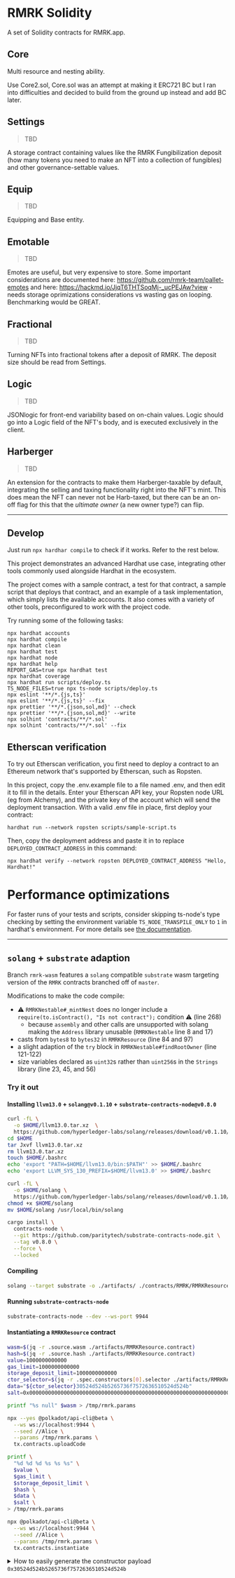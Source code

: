 # RMRK Solidity

A set of Solidity contracts for RMRK.app.

## Core

Multi resource and nesting ability.

Use Core2.sol, Core.sol was an attempt at making it ERC721 BC but I ran into difficulties and decided to build from the ground up instead and add BC later.

## Settings

> TBD

A storage contract containing values like the RMRK Fungibilization deposit (how many tokens you need to make an NFT into a collection of fungibles) and other governance-settable values.

## Equip

> TBD

Equipping and Base entity.

## Emotable

> TBD

Emotes are useful, but very expensive to store. Some important considerations are documented here: https://github.com/rmrk-team/pallet-emotes and here: https://hackmd.io/JjqT6THTSoqMj-_ucPEJAw?view - needs storage oprimizations considerations vs wasting gas on looping. Benchmarking would be GREAT.

## Fractional

> TBD

Turning NFTs into fractional tokens after a deposit of RMRK.
The deposit size should be read from Settings.

## Logic

> TBD

JSONlogic for front-end variability based on on-chain values.
Logic should go into a Logic field of the NFT's body, and is executed exclusively in the client.

## Harberger

> TBD

An extension for the contracts to make them Harberger-taxable by default, integrating the selling and taxing functionality right into the NFT's mint. This does mean the NFT can never not be Harb-taxed, but there can be an on-off flag for this that the _ultimate owner_ (a new owner type?) can flip.

---

## Develop

Just run `npx hardhar compile` to check if it works. Refer to the rest below.

This project demonstrates an advanced Hardhat use case, integrating other tools commonly used alongside Hardhat in the ecosystem.

The project comes with a sample contract, a test for that contract, a sample script that deploys that contract, and an example of a task implementation, which simply lists the available accounts. It also comes with a variety of other tools, preconfigured to work with the project code.

Try running some of the following tasks:

```shell
npx hardhat accounts
npx hardhat compile
npx hardhat clean
npx hardhat test
npx hardhat node
npx hardhat help
REPORT_GAS=true npx hardhat test
npx hardhat coverage
npx hardhat run scripts/deploy.ts
TS_NODE_FILES=true npx ts-node scripts/deploy.ts
npx eslint '**/*.{js,ts}'
npx eslint '**/*.{js,ts}' --fix
npx prettier '**/*.{json,sol,md}' --check
npx prettier '**/*.{json,sol,md}' --write
npx solhint 'contracts/**/*.sol'
npx solhint 'contracts/**/*.sol' --fix
```

## Etherscan verification

To try out Etherscan verification, you first need to deploy a contract to an Ethereum network that's supported by Etherscan, such as Ropsten.

In this project, copy the .env.example file to a file named .env, and then edit it to fill in the details. Enter your Etherscan API key, your Ropsten node URL (eg from Alchemy), and the private key of the account which will send the deployment transaction. With a valid .env file in place, first deploy your contract:

```shell
hardhat run --network ropsten scripts/sample-script.ts
```

Then, copy the deployment address and paste it in to replace `DEPLOYED_CONTRACT_ADDRESS` in this command:

```shell
npx hardhat verify --network ropsten DEPLOYED_CONTRACT_ADDRESS "Hello, Hardhat!"
```

# Performance optimizations

For faster runs of your tests and scripts, consider skipping ts-node's type checking by setting the environment variable `TS_NODE_TRANSPILE_ONLY` to `1` in hardhat's environment. For more details see [the documentation](https://hardhat.org/guides/typescript.html#performance-optimizations).

***

## `solang` + `substrate` adaption 

Branch `rmrk-wasm` features a `solang` compatible `substrate` wasm targeting version of the `RMRK` contracts branched off of `master`.

Modifications to make the code compile:

+ ⚠️ `RMRKNestable#_mintNest` does no longer include a `require(to.isContract(), "Is not contract");` condition ⚠️ (line 268)
  + because `assembly` and other calls are unsupported with solang making the `Address` library unusable (`RMRKNestable` line 8 and 17)
+ casts from `bytes8` to `bytes32` in `RMRKResource` (line 84 and 97)
+ a slight adaption of the `try` block in `RMRKNestable#findRootOwner` (line 121-122)
+ size variables declared as `uint32`s rather than `uint256`s in the `Strings` library (line 23, 45, and 56)

### Try it out

#### Installing `llvm13.0` + `solang@v0.1.10` + `substrate-contracts-node@v0.8.0`

``` bash
curl -fL \
  -o $HOME/llvm13.0.tar.xz  \
  https://github.com/hyperledger-labs/solang/releases/download/v0.1.10/llvm13.0-linux-x86-64.tar.xz
cd $HOME
tar Jxvf llvm13.0.tar.xz
rm llvm13.0.tar.xz
touch $HOME/.bashrc
echo 'export "PATH=$HOME/llvm13.0/bin:$PATH"' >> $HOME/.bashrc
echo 'export LLVM_SYS_130_PREFIX=$HOME/llvm13.0' >> $HOME/.bashrc

curl -fL \
  -o $HOME/solang \
  https://github.com/hyperledger-labs/solang/releases/download/v0.1.10/solang-linux-x86-64
chmod +x $HOME/solang
mv $HOME/solang /usr/local/bin/solang

cargo install \
  contracts-node \
  --git https://github.com/paritytech/substrate-contracts-node.git \
  --tag v0.8.0 \
  --force \
  --locked
```

#### Compiling

``` bash
solang --target substrate -o ./artifacts/ ./contracts/RMRK/RMRKResource.sol
```

#### Running `substrate-contracts-node`

```bash
substrate-contracts-node --dev --ws-port 9944
```

#### Instantiating a `RMRKResource` contract

```bash
wasm=$(jq -r .source.wasm ./artifacts/RMRKResource.contract)
hash=$(jq -r .source.hash ./artifacts/RMRKResource.contract)
value=1000000000000
gas_limit=1000000000000
storage_deposit_limit=1000000000000
ctor_selector=$(jq -r .spec.constructors[0].selector ./artifacts/RMRKResource.contract)
data="${ctor_selector}30524d524b5265736f7572636510524d524b"
salt=0x0000000000000000000000000000000000000000000000000000000000000000

printf "%s null" $wasm > /tmp/rmrk.params

npx --yes @polkadot/api-cli@beta \
  --ws ws://localhost:9944 \
  --seed //Alice \
  --params /tmp/rmrk.params \
  tx.contracts.uploadCode

printf \
  "%d %d %d %s %s %s" \
  $value \
  $gas_limit \
  $storage_deposit_limit \
  $hash \
  $data \
  $salt \
> /tmp/rmrk.params

npx @polkadot/api-cli@beta \
  --ws ws://localhost:9944 \
  --seed //Alice \
  --params /tmp/rmrk.params \
  tx.contracts.instantiate
```

<details>
  <summary>How to easily generate the constructor payload <code>0x30524d524b5265736f7572636510524d524b</code></summary>

```rust
fn main() {
    println!(
        "0x{}{}",
        hex::encode(parity_scale_codec::Encode::encode("RMRKResource")),
        hex::encode(parity_scale_codec::Encode::encode("RMRK"))
    );
}
```
</details>
